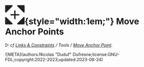 # ![](../../../img/duik/icons/move_anchor_point.svg){style="width:1em;"} Move Anchor Points

▷ *cf [Links & Constraints](../../constraints/index.md) / Tools / [Move Anchor Point](../../constraints/tools/anchor.md)*.


![META](authors:Nicolas "Duduf" Dufresne;license:GNU-FDL;copyright:2022-2023;updated:2023-08-24)

